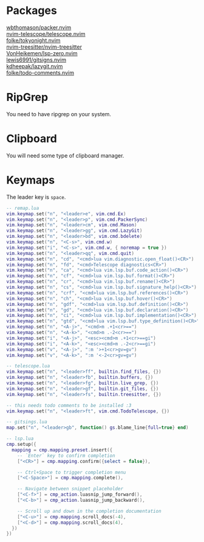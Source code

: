 # Packages
[wbthomason/packer.nvim](https://github.com/wbthomason/packer.nvim)<br>
[nvim-telescope/telescope.nvim](https://github.com/nvim-telescope/telescope.nvim)<br>
[folke/tokyonight.nvim](https://github.com/folke/tokyonight.nvim)<br>
[nvim-treesitter/nvim-treesitter](https://github.com/nvim-treesitter/nvim-treesitter)<br>
[VonHeikemen/lsp-zero.nvim](https://github.com/VonHeikemen/lsp-zero.nvim)<br>
[lewis6991/gitsigns.nvim](https://github.com/lewis6991/gitsigns.nvim)<br>
[kdheepak/lazygit.nvim](https://github.com/kdheepak/lazygit.nvim)<br>
[folke/todo-comments.nvim](https://github.com/folke/todo-comments.nvim)

# RipGrep
You need to have ripgrep on your system.

# Clipboard
You will need some type of clipboard manager.

# Keymaps
The leader key is `space`.

```lua
-- remap.lua
vim.keymap.set("n", "<leader>e", vim.cmd.Ex)
vim.keymap.set("n", "<leader>p", vim.cmd.PackerSync)
vim.keymap.set("n", "<leader>cm", vim.cmd.Mason)
vim.keymap.set("n", "<leader>gg", vim.cmd.LazyGit)
vim.keymap.set("n", "<leader>bd", vim.cmd.bdelete)
vim.keymap.set("n", "<C-s>", vim.cmd.w)
vim.keymap.set("i", "<C-s>", vim.cmd.w, { noremap = true })
vim.keymap.set("n", "<leader>qq", vim.cmd.quit)
vim.keymap.set("n", "cd", "<cmd>lua vim.diagnostic.open_float()<CR>")
vim.keymap.set("n", "fd", "<cmd>Telescope diagnostics<CR>")
vim.keymap.set("n", "ca", "<cmd>lua vim.lsp.buf.code_action()<CR>")
vim.keymap.set("n", "cf", "<cmd>lua vim.lsp.buf.format()<CR>")
vim.keymap.set("n", "cr", "<cmd>lua vim.lsp.buf.rename()<CR>")
vim.keymap.set("n", "cs", "<cmd>lua vim.lsp.buf.signature_help()<CR>")
vim.keymap.set("n", "crf", "<cmd>lua vim.lsp.buf.references()<CR>")
vim.keymap.set("n", "ch", "<cmd>lua vim.lsp.buf.hover()<CR>")
vim.keymap.set("n", "gdf", "<cmd>lua vim.lsp.buf.definition()<CR>")
vim.keymap.set("n", "gd", "<cmd>lua vim.lsp.buf.declaration()<CR>")
vim.keymap.set("n", "ci", "<cmd>lua vim.lsp.buf.implementation()<CR>")
vim.keymap.set("n", "gtd", "<cmd>lua vim.lsp.buf.type_definition()<CR>")
vim.keymap.set("n", "<A-j>", "<cmd>m .+1<cr>==")
vim.keymap.set("n", "<A-k>", "<cmd>m .-2<cr>==")
vim.keymap.set("i", "<A-j>", "<esc><cmd>m .+1<cr>==gi")
vim.keymap.set("i", "<A-k>", "<esc><cmd>m .-2<cr>==gi")
vim.keymap.set("v", "<A-j>", ":m '>+1<cr>gv=gv")
vim.keymap.set("v", "<A-k>", ":m '<-2<cr>gv=gv")

-- telescope.lua
vim.keymap.set("n", "<leader>ff", builtin.find_files, {})
vim.keymap.set("n", "<leader>fb", builtin.buffers, {})
vim.keymap.set("n", "<leader>fg", builtin.live_grep, {})
vim.keymap.set("n", "<leader>gf", builtin.git_files, {})
vim.keymap.set("n", "<leader>fs", builtin.treesitter, {})

-- this needs todo comments to be installed :3
vim.keymap.set("n", "<leader>ft", vim.cmd.TodoTelescope, {})

-- gitsings.lua
map.set("n", "<leader>gb", function() gs.blame_line{full=true} end)

-- lsp.lua
cmp.setup({
  mapping = cmp.mapping.preset.insert({
    -- `Enter` key to confirm completion
    ["<CR>"] = cmp.mapping.confirm({select = false}),

    -- Ctrl+Space to trigger completion menu
    ["<C-Space>"] = cmp.mapping.complete(),

    -- Navigate between snippet placeholder
    ["<C-f>"] = cmp_action.luasnip_jump_forward(),
    ["<C-b>"] = cmp_action.luasnip_jump_backward(),

    -- Scroll up and down in the completion documentation
    ["<C-u>"] = cmp.mapping.scroll_docs(-4),
    ["<C-d>"] = cmp.mapping.scroll_docs(4),
  })
})
```
